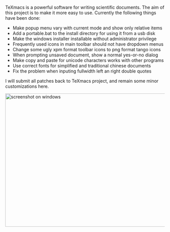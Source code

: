 TeXmacs is a powerful software for writing scientific documents. The aim of this project is to make it more easy to use. Currently the following things have been done:

  * Make popup menu vary with current mode and show only relative items
  * Add a portable.bat to the install directory for using it from a usb disk
  * Make the windows installer installable without administrator privilege
  * Frequently used icons in main toolbar should not have dropdown menus
  * Change some ugly xpm format toolbar icons to png format tango icons
  * When prompting unsaved document, show a normal yes-or-no dialog
  * Make copy and paste for unicode characters works with other programs
  * Use correct fonts for simplified and traditional chinese documents
  * Fix the problem when inputing fullwidth left an right double quotes

I will submit all patches back to TeXmacs project, and remain some minor customizations here.

<a href='http://itexmacs.googlecode.com/files/iTeXmacs-1.0.7.8-1.png'><img src='http://itexmacs.googlecode.com/files/iTeXmacs-1.0.7.8-1.png' alt='screenshot  on windows' title='itexmacs screenshot' width='560px' height='420px' /></a>
